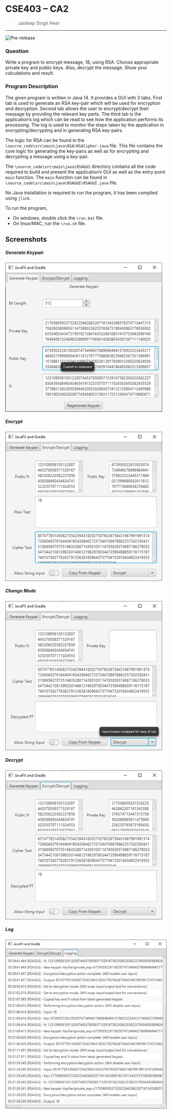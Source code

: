 # CSE403 – CA2
> Jaideep Singh Heer
---
![Pre-release](https://github.com/jaideepheer/LPU-CSE403-CA2.rsaAlgorithmGUI/workflows/Pre-release/badge.svg)

### Question
Write a program to encrypt message, 18, using RSA. Choose appropriate private key and public keys. Also, decrypt the message. Show your calculations and result.


### Program Description
The given program is written in Java 14.
It provides a GUI with 3 tabs.
First tab is used to generate an RSA key-pair which will be used for encryption and decryption.
Second tab allows the user to encrypt/decrypt their message by providing the relevant key parts.
The third tab is the application’s log which can be read to see how the application performs its processing.
The log is used to monitor the steps taken by the application in encrypting/decrypting and in generating RSA key-pairs.

The logic for RSA can be found in the `\source_code\src\main\java\RSA\RSACipher.java` file.
This file contains the core logic for generating the key-pairs as well as for encrypting and decrypting a message using a key-pair.

The `\source_code\src\main\java\RSAGUI` directory contains all the code required to build and present the application’s GUI as well as the entry point `main` function.
The `main` function can be found in `\source_code\src\main\java\RSAGUI\RSAGUI.java` file.

No Java installation is required to run the program, it has been compiled using `jlink`.

To run the program,
 - On windows, double click the `\run.bat` file.
 - On linux/MAC, run the `\run.sh` file.
 
## Screenshots

##### Generate Keypair
![Generate Keypair](res/1.png)


##### Encrypt
![Encrypt](res/2.png)


##### Change Mode
![Change Mode](res/3.png)


##### Decrypt
![Decrypt](res/4.png)


##### Log
![Log](res/5.png)



